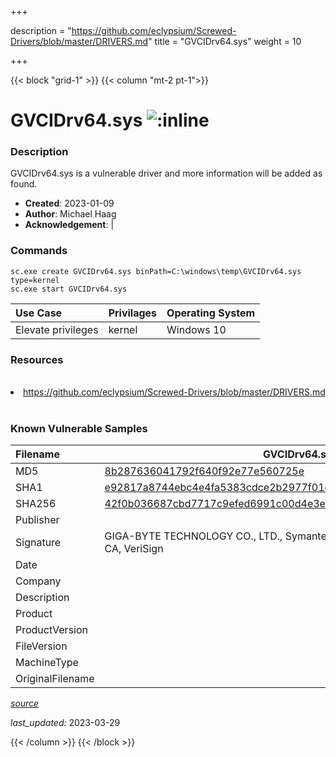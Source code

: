 +++

description = "https://github.com/eclypsium/Screwed-Drivers/blob/master/DRIVERS.md"
title = "GVCIDrv64.sys"
weight = 10

+++


{{< block "grid-1" >}}
{{< column "mt-2 pt-1">}}


# GVCIDrv64.sys ![:inline](/images/twitter_verified.png) 


### Description

GVCIDrv64.sys is a vulnerable driver and more information will be added as found.

- **Created**: 2023-01-09
- **Author**: Michael Haag
- **Acknowledgement**:  | [](https://twitter.com/)

### Commands

```
sc.exe create GVCIDrv64.sys binPath=C:\windows\temp\GVCIDrv64.sys type=kernel
sc.exe start GVCIDrv64.sys
```

| Use Case | Privilages | Operating System | 
|:---- | ---- | ---- |
| Elevate privileges | kernel | Windows 10 |

### Resources
<br>
<li><a href=" https://github.com/eclypsium/Screwed-Drivers/blob/master/DRIVERS.md"> https://github.com/eclypsium/Screwed-Drivers/blob/master/DRIVERS.md</a></li>
<br>

### Known Vulnerable Samples

| Filename | GVCIDrv64.sys |
|:---- | ---- | 
| MD5 | <a href="https://www.virustotal.com/gui/file/8b287636041792f640f92e77e560725e">8b287636041792f640f92e77e560725e</a> |
| SHA1 | <a href="https://www.virustotal.com/gui/file/e92817a8744ebc4e4fa5383cdce2b2977f01ecd4">e92817a8744ebc4e4fa5383cdce2b2977f01ecd4</a> |
| SHA256 | <a href="https://www.virustotal.com/gui/file/42f0b036687cbd7717c9efed6991c00d4e3e7b032dc965a2556c02177dfdad0f">42f0b036687cbd7717c9efed6991c00d4e3e7b032dc965a2556c02177dfdad0f</a> |
| Publisher |  |
| Signature | GIGA-BYTE TECHNOLOGY CO., LTD., Symantec Class 3 SHA256 Code Signing CA, VeriSign   |
| Date |  |
| Company |  |
| Description |  |
| Product |  |
| ProductVersion |  |
| FileVersion |  |
| MachineType |  |
| OriginalFilename |  |



[*source*](https://github.com/magicsword-io/LOLDrivers/tree/main/yaml/gvcidrv64.sys.yml)

*last_updated:* 2023-03-29








{{< /column >}}
{{< /block >}}
